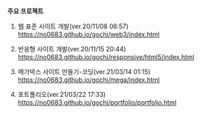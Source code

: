<strong>주요 프로젝트</strong>

1. 웹 표준 사이트 개발(ver.20/11/08 06:57)<br>
https://no0683.github.io/gochi/web3/index.html

2. 반응형 사이트 개발(ver.20/11/15 20:44)<br>
https://no0683.github.io/gochi/responsive/html5/index.html

3. 메가박스 사이트 만들기-코딩(ver.21/03/14 01:15)<br>
https://no0683.github.io/gochi/mega/index.html

4. 포트폴리오(ver.21/03/22 17:33)<br>
https://no0683.github.io/gochi/portfolio/portfolio.html

